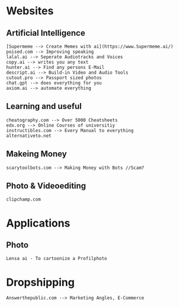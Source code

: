 # Websites
## Artificial Intelligence
    [Supermeme --> Create Memes with ai](https://www.Supermeme.ai/)
    poised.com --> Improving speaking
    lalal.ai --> Seperate Audiotracks and Voices
    copy.ai --> writes you any text
    hunter.ai --> Find any persons E-Mail
    descript.ai --> Build-in Video and Audio Tools
    cutout.pro --> Passport sized photos
    chat.gpt --> does everything for you
    axiom.ai --> automate everything
## Learning and useful
    cheatography.com --> Over 5000 Cheatsheets
    edx.org --> Online Courses of universitiy
    instructibles.com --> Every Manual to everything
    alternativeto.net
## Makeing Money
    scarytoolbots.com --> Making Money with Bots //Scam?
## Photo & Videoediting
    clipchamp.com

# Applications
## Photo
    Lensa ai - To cartoonize a Profilphoto
# Dropshipping
    Answerthepublic.com --> Marketing Angles, E-Commerce
